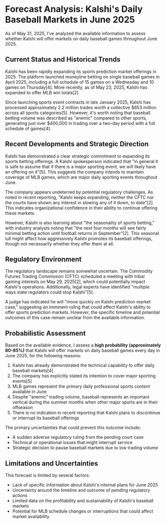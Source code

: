 # Forecast Analysis: Kalshi's Daily Baseball Markets in June 2025

As of May 31, 2025, I've analyzed the available information to assess whether Kalshi will offer markets on daily baseball games throughout June 2025.

## Current Status and Historical Trends

Kalshi has been rapidly expanding its sports prediction market offerings in 2025. The platform launched moneyline betting on single baseball games in April 2025, including a full schedule of 15 games on a Wednesday and 10 games on Thursday[4]. More recently, as of May 23, 2025, Kalshi has expanded to offer MLB win totals[2].

Since launching sports event contracts in late January 2025, Kalshi has processed approximately 2.2 million trades worth a collective $653 million across all sports categories[5]. However, it's worth noting that baseball betting volume was described as "anemic" compared to other sports, generating just over $400,000 in trading over a two-day period with a full schedule of games[4].

## Recent Developments and Strategic Direction

Kalshi has demonstrated a clear strategic commitment to expanding its sports betting offerings. A Kalshi spokesperson indicated that "in general it is safe to assume that if there is a major sporting event, we will likely have an offering on it"[5]. This suggests the company intends to maintain coverage of MLB games, which are major daily sporting events throughout June.

The company appears undeterred by potential regulatory challenges. As noted in recent reporting, "Kalshi keeps expanding; neither the CFTC nor the courts have shown any interest in slowing any of it down, to date"[2]. This indicates organizational confidence in their ability to continue offering these markets.

However, Kalshi is also learning about "the seasonality of sports betting," with industry analysts noting that "the next four months will see fairly minimal betting action until football returns in September"[2]. This seasonal lull might affect how aggressively Kalshi promotes its baseball offerings, though not necessarily whether they offer them at all.

## Regulatory Environment

The regulatory landscape remains somewhat uncertain. The Commodity Futures Trading Commission (CFTC) scheduled a meeting with tribal gaming interests on May 29, 2025[2], which could potentially impact Kalshi's operations. Additionally, legal experts have identified "multiple ways state regulators could stop Kalshi"[5].

A judge has indicated he will "move quickly on Kalshi prediction market case," suggesting an imminent ruling that could affect Kalshi's ability to offer sports prediction markets. However, the specific timeline and potential outcomes of this case remain unclear from the available information.

## Probabilistic Assessment

Based on the available evidence, I assess a **high probability (approximately 80-85%)** that Kalshi will offer markets on daily baseball games every day in June 2025, for the following reasons:

1. Kalshi has already demonstrated the technical capability to offer daily baseball markets[4]
2. The company has explicitly stated its intention to cover major sporting events[5]
3. MLB games represent the primary daily professional sports content available in June
4. Despite "anemic" trading volume, baseball represents an important vertical during the summer months when other major sports are in their offseason
5. There is no indication in recent reporting that Kalshi plans to discontinue or interrupt its baseball offerings

The primary uncertainties that could prevent this outcome include:
- A sudden adverse regulatory ruling from the pending court case
- Technical or operational issues that might interrupt service
- Strategic decision to pause baseball markets due to low trading volume

## Limitations and Uncertainties

This forecast is limited by several factors:
- Lack of specific information about Kalshi's internal plans for June 2025
- Uncertainty around the timeline and outcome of pending regulatory actions
- Limited data on the profitability and sustainability of Kalshi's baseball markets
- Potential for MLB schedule changes or interruptions that could affect market availability